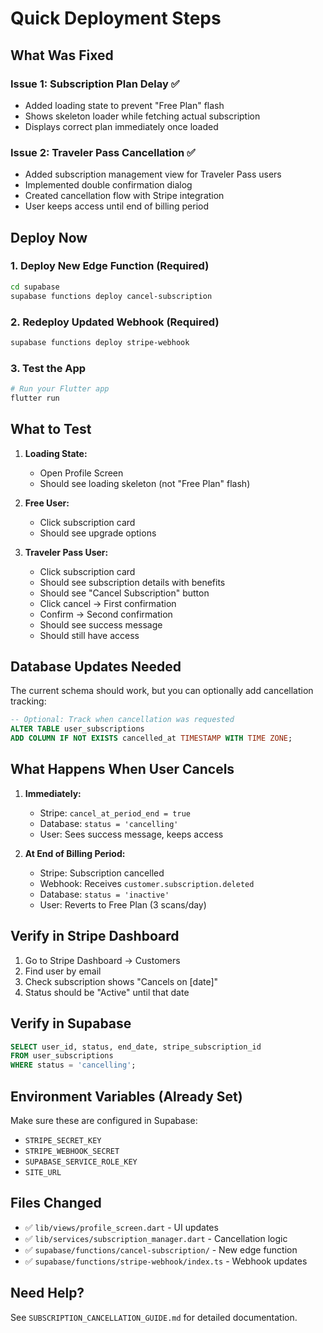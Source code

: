 # Quick Deployment Steps

## What Was Fixed

### Issue 1: Subscription Plan Delay ✅

- Added loading state to prevent "Free Plan" flash
- Shows skeleton loader while fetching actual subscription
- Displays correct plan immediately once loaded

### Issue 2: Traveler Pass Cancellation ✅

- Added subscription management view for Traveler Pass users
- Implemented double confirmation dialog
- Created cancellation flow with Stripe integration
- User keeps access until end of billing period

## Deploy Now

### 1. Deploy New Edge Function (Required)

```bash
cd supabase
supabase functions deploy cancel-subscription
```

### 2. Redeploy Updated Webhook (Required)

```bash
supabase functions deploy stripe-webhook
```

### 3. Test the App

```bash
# Run your Flutter app
flutter run
```

## What to Test

1. **Loading State:**

   - Open Profile Screen
   - Should see loading skeleton (not "Free Plan" flash)

2. **Free User:**

   - Click subscription card
   - Should see upgrade options

3. **Traveler Pass User:**
   - Click subscription card
   - Should see subscription details with benefits
   - Should see "Cancel Subscription" button
   - Click cancel → First confirmation
   - Confirm → Second confirmation
   - Should see success message
   - Should still have access

## Database Updates Needed

The current schema should work, but you can optionally add cancellation tracking:

```sql
-- Optional: Track when cancellation was requested
ALTER TABLE user_subscriptions
ADD COLUMN IF NOT EXISTS cancelled_at TIMESTAMP WITH TIME ZONE;
```

## What Happens When User Cancels

1. **Immediately:**

   - Stripe: `cancel_at_period_end = true`
   - Database: `status = 'cancelling'`
   - User: Sees success message, keeps access

2. **At End of Billing Period:**
   - Stripe: Subscription cancelled
   - Webhook: Receives `customer.subscription.deleted`
   - Database: `status = 'inactive'`
   - User: Reverts to Free Plan (3 scans/day)

## Verify in Stripe Dashboard

1. Go to Stripe Dashboard → Customers
2. Find user by email
3. Check subscription shows "Cancels on [date]"
4. Status should be "Active" until that date

## Verify in Supabase

```sql
SELECT user_id, status, end_date, stripe_subscription_id
FROM user_subscriptions
WHERE status = 'cancelling';
```

## Environment Variables (Already Set)

Make sure these are configured in Supabase:

- `STRIPE_SECRET_KEY`
- `STRIPE_WEBHOOK_SECRET`
- `SUPABASE_SERVICE_ROLE_KEY`
- `SITE_URL`

## Files Changed

- ✅ `lib/views/profile_screen.dart` - UI updates
- ✅ `lib/services/subscription_manager.dart` - Cancellation logic
- ✅ `supabase/functions/cancel-subscription/` - New edge function
- ✅ `supabase/functions/stripe-webhook/index.ts` - Webhook updates

## Need Help?

See `SUBSCRIPTION_CANCELLATION_GUIDE.md` for detailed documentation.
